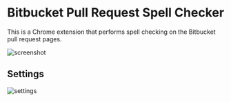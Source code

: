 # Bitbucket Pull Request Spell Checker

This is a Chrome extension that performs spell checking on the Bitbucket pull request pages.

![screenshot](https://user-images.githubusercontent.com/15438757/147851559-287fe7a0-ac61-44ac-a29f-2fe24cf82994.png)

## Settings

![settings](https://user-images.githubusercontent.com/15438757/147851630-2eceded7-dde1-4004-b276-a8a2ecb89344.png)
